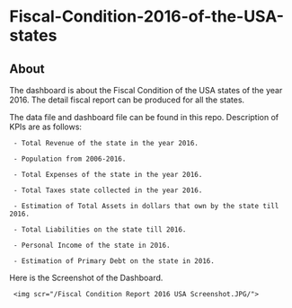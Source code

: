 # Fiscal-Condition-2016-of-the-USA-states

## About
The dashboard is about the Fiscal Condition of the USA states of the year 2016. The detail fiscal report can be produced for all the states.

The data file and dashboard file can be found in this repo. Description of KPIs are as follows:

     - Total Revenue of the state in the year 2016.
     
     - Population from 2006-2016.
     
     - Total Expenses of the state in the year 2016.
     
     - Total Taxes state collected in the year 2016.
     
     - Estimation of Total Assets in dollars that own by the state till 2016.
     
     - Total Liabilities on the state till 2016.
     
     - Personal Income of the state in 2016.
     
     - Estimation of Primary Debt on the state in 2016.

Here is the Screenshot of the Dashboard.

     <img scr="/Fiscal Condition Report 2016 USA Screenshot.JPG/">
 

